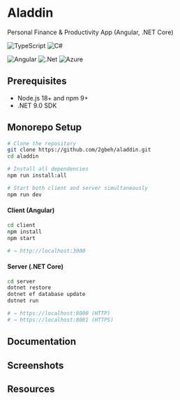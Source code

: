 # Aladdin

Personal Finance & Productivity App (Angular, .NET Core)

![TypeScript](https://img.shields.io/badge/TypeScript-5.x-blue.svg)
![C#](https://img.shields.io/badge/CSharp-9.x-239120.svg)

![Angular](https://img.shields.io/badge/angular-%23DD0031.svg?style=for-the-badge&logo=angular&logoColor=white)
![.Net](https://img.shields.io/badge/.NET-5C2D91?style=for-the-badge&logo=.net&logoColor=white)
![Azure](https://img.shields.io/badge/azure-%230072C6.svg?style=for-the-badge&logo=microsoftazure&logoColor=white)


## Prerequisites
- Node.js 18+ and npm 9+
- .NET 9.0 SDK

## Monorepo Setup
```sh
# Clone the repository
git clone https://github.com/2gbeh/aladdin.git
cd aladdin

# Install all dependencies
npm run install:all

# Start both client and server simultaneously
npm run dev
```

#### Client (Angular)
```sh
cd client
npm install
npm start

# → http://localhost:3000
```

#### Server (.NET Core)
```sh
cd server
dotnet restore
dotnet ef database update
dotnet run

# → https://localhost:8000 (HTTP)
# → https://localhost:8001 (HTTPS)
```

## Documentation

## Screenshots

## Resources
